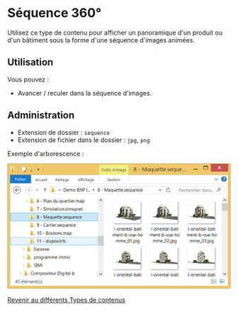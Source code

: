 # Séquence 360°

Utilisez ce type de contenu pour afficher un panoramique d'un produit ou d'un bâtiment sous la forme d'une séquence d'images animées.

## Utilisation

Vous pouvez :

- Avancer / reculer dans la séquence d'images.


## Administration

- Extension de dossier : `sequence`
- Extension de fichier dans le dossier : `jpg`, `png`

Exemple d'arborescence :

![explorer sequence](img/explorer_sequence.jpg)

[Revenir au différents Types de contenus](content_types.md)
